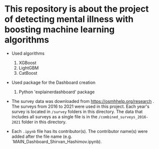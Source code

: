 # This repository is about the project of detecting mental illness with boosting machine learning algorithms
- Used algorithms
  1. XGBoost
  2. LightGBM
  3. CatBoost
- Used package for the Dashboard creation
  1. Python 'explainerdashboard' package
 
- The survey data was downloaded from https://osmhhelp.org/research . The surveys from 2016 to 2021 were used in this project. Each year's survey is located in `/survey` folders in this directory. The data that includes all surveys as a single file is in the `/combined_surveys_2016-2021` folder in this directory. 
- Each `.ipynb` file has its contributor(s). The contributor name(s) were added after the file name (e.g. `MAIN_Dashboard_Shirvan_Hashimov.ipynb).
